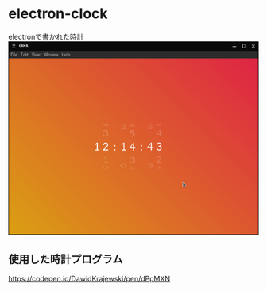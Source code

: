 # electron-clock
electronで書かれた時計<br>
![スクリーンショット](https://github.com/nexryai/electron-clock/blob/main/screenshot.png?raw=true　"shot")
## 使用した時計プログラム 

<https://codepen.io/DawidKrajewski/pen/dPpMXN>
